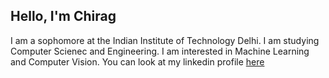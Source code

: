 ## Hello, I'm Chirag

I am a sophomore at the Indian Institute of Technology Delhi. I am studying Computer Scienec and Engineering. I am interested in Machine Learning and Computer Vision. You can look at my linkedin profile [here](https://www.linkedin.com/in/chirag-b-994aa6b9/)

